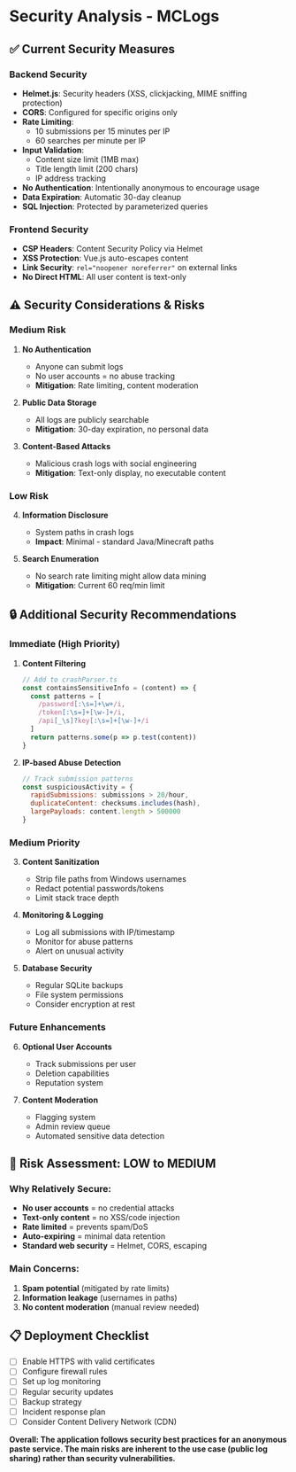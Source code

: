 # Security Analysis - MCLogs

## ✅ Current Security Measures

### Backend Security
- **Helmet.js**: Security headers (XSS, clickjacking, MIME sniffing protection)
- **CORS**: Configured for specific origins only
- **Rate Limiting**: 
  - 10 submissions per 15 minutes per IP
  - 60 searches per minute per IP
- **Input Validation**:
  - Content size limit (1MB max)
  - Title length limit (200 chars)
  - IP address tracking
- **No Authentication**: Intentionally anonymous to encourage usage
- **Data Expiration**: Automatic 30-day cleanup
- **SQL Injection**: Protected by parameterized queries

### Frontend Security
- **CSP Headers**: Content Security Policy via Helmet
- **XSS Protection**: Vue.js auto-escapes content
- **Link Security**: `rel="noopener noreferrer"` on external links
- **No Direct HTML**: All user content is text-only

## ⚠️ Security Considerations & Risks

### Medium Risk
1. **No Authentication**
   - Anyone can submit logs
   - No user accounts = no abuse tracking
   - **Mitigation**: Rate limiting, content moderation

2. **Public Data Storage**
   - All logs are publicly searchable
   - **Mitigation**: 30-day expiration, no personal data

3. **Content-Based Attacks**
   - Malicious crash logs with social engineering
   - **Mitigation**: Text-only display, no executable content

### Low Risk
4. **Information Disclosure**
   - System paths in crash logs
   - **Impact**: Minimal - standard Java/Minecraft paths

5. **Search Enumeration**
   - No search rate limiting might allow data mining
   - **Mitigation**: Current 60 req/min limit

## 🔒 Additional Security Recommendations

### Immediate (High Priority)
1. **Content Filtering**
   ```javascript
   // Add to crashParser.ts
   const containsSensitiveInfo = (content) => {
     const patterns = [
       /password[:\s=]+\w+/i,
       /token[:\s=]+[\w-]+/i,
       /api[_\s]?key[:\s=]+[\w-]+/i
     ]
     return patterns.some(p => p.test(content))
   }
   ```

2. **IP-based Abuse Detection**
   ```javascript
   // Track submission patterns
   const suspiciousActivity = {
     rapidSubmissions: submissions > 20/hour,
     duplicateContent: checksums.includes(hash),
     largePayloads: content.length > 500000
   }
   ```

### Medium Priority
3. **Content Sanitization**
   - Strip file paths from Windows usernames
   - Redact potential passwords/tokens
   - Limit stack trace depth

4. **Monitoring & Logging**
   - Log all submissions with IP/timestamp
   - Monitor for abuse patterns
   - Alert on unusual activity

5. **Database Security**
   - Regular SQLite backups
   - File system permissions
   - Consider encryption at rest

### Future Enhancements
6. **Optional User Accounts**
   - Track submissions per user
   - Deletion capabilities
   - Reputation system

7. **Content Moderation**
   - Flagging system
   - Admin review queue
   - Automated sensitive data detection

## 🎯 Risk Assessment: **LOW to MEDIUM**

### Why Relatively Secure:
- **No user accounts** = no credential attacks
- **Text-only content** = no XSS/code injection
- **Rate limited** = prevents spam/DoS
- **Auto-expiring** = minimal data retention
- **Standard web security** = Helmet, CORS, escaping

### Main Concerns:
1. **Spam potential** (mitigated by rate limits)
2. **Information leakage** (usernames in paths)
3. **No content moderation** (manual review needed)

## 📋 Deployment Checklist

- [ ] Enable HTTPS with valid certificates
- [ ] Configure firewall rules
- [ ] Set up log monitoring
- [ ] Regular security updates
- [ ] Backup strategy
- [ ] Incident response plan
- [ ] Consider Content Delivery Network (CDN)

**Overall: The application follows security best practices for an anonymous paste service. The main risks are inherent to the use case (public log sharing) rather than security vulnerabilities.**